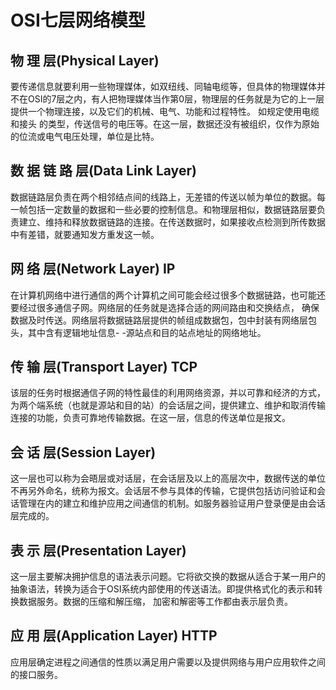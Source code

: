 # OSI七层网络模型

## 物 理 层(Physical Layer) 

​      要传递信息就要利用一些物理媒体，如双纽线、同轴电缆等，但具体的物理媒体并不在OSI的7层之内，有人把物理媒体当作第0层，物理层的任务就是为它的上一层提供一个物理连接，以及它们的机械、电气、功能和过程特性。 如规定使用电缆和接头 的类型，传送信号的电压等。在这一层，数据还没有被组织，仅作为原始的位流或电气电压处理，单位是比特。 

## 数 据 链 路 层(Data Link Layer) 

​     数据链路层负责在两个相邻结点间的线路上，无差错的传送以帧为单位的数据。每一帧包括一定数量的数据和一些必要的控制信息。和物理层相似，数据链路层要负责建立、维持和释放数据链路的连接。在传送数据时，如果接收点检测到所传数据中有差错，就要通知发方重发这一帧。 

## 网 络 层(Network Layer)   IP

​     在计算机网络中进行通信的两个计算机之间可能会经过很多个数据链路，也可能还要经过很多通信子网。网络层的任务就是选择合适的网间路由和交换结点， 确保数据及时传送。网络层将数据链路层提供的帧组成数据包，包中封装有网络层包头，其中含有逻辑地址信息- -源站点和目的站点地址的网络地址。 

## 传 输 层(Transport Layer) TCP

​     该层的任务时根据通信子网的特性最佳的利用网络资源，并以可靠和经济的方式，为两个端系统（也就是源站和目的站）的会话层之间，提供建立、维护和取消传输连接的功能，负责可靠地传输数据。在这一层，信息的传送单位是报文。 

## 会 话 层(Session Layer)   

​     这一层也可以称为会晤层或对话层，在会话层及以上的高层次中，数据传送的单位不再另外命名，统称为报文。会话层不参与具体的传输，它提供包括访问验证和会话管理在内的建立和维护应用之间通信的机制。如服务器验证用户登录便是由会话层完成的。 

## 表 示 层(Presentation Layer) 

​     这一层主要解决拥护信息的语法表示问题。它将欲交换的数据从适合于某一用户的抽象语法，转换为适合于OSI系统内部使用的传送语法。即提供格式化的表示和转换数据服务。数据的压缩和解压缩， 加密和解密等工作都由表示层负责。 

## 应 用 层(Application Layer)  HTTP

​     应用层确定进程之间通信的性质以满足用户需要以及提供网络与用户应用软件之间的接口服务。 